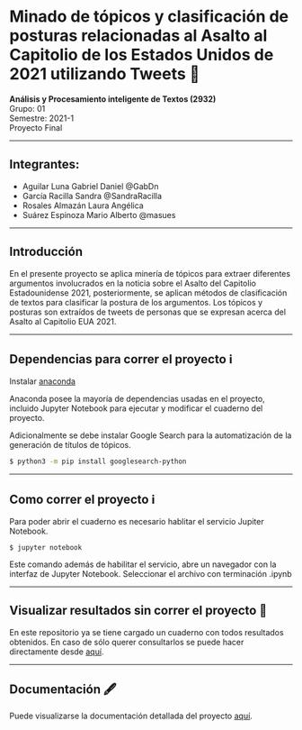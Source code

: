# Minado de tópicos y clasificación de posturas relacionadas al Asalto al Capitolio de los Estados Unidos de 2021 utilizando Tweets 📝

**Análisis y Procesamiento inteligente de Textos (2932)**  
Grupo: 01  
Semestre: 2021-1  
Proyecto Final

---

## Integrantes:

- Aguilar Luna Gabriel Daniel @GabDn
- García Racilla Sandra @SandraRacilla
- Rosales Almazán Laura Angélica
- Suárez Espinoza Mario Alberto @masues

---

## Introducción
En el presente proyecto se aplica minería de tópicos para extraer diferentes argumentos involucrados en la noticia sobre el Asalto del Capitolio Estadounidense 2021, posteriormente, se aplican métodos de clasificación de textos para clasificar la postura de los argumentos. Los tópicos y posturas son extraídos de tweets de personas que se expresan acerca del Asalto al Capitolio EUA 2021.


---

## Dependencias para correr el proyecto ℹ️

Instalar [anaconda](http://anaconda.com/downloads)

Anaconda posee la mayoría de dependencias usadas en el proyecto, incluido Jupyter Notebook para ejecutar y modificar el cuaderno del proyecto.

Adicionalmente se debe instalar Google Search para la automatización de la generación de títulos de tópicos.
```bash
$ python3 -m pip install googlesearch-python
```

--- 

## Como correr el proyecto ℹ️
Para poder abrir el cuaderno es necesario hablitar el servicio Jupiter Notebook.
```
$ jupyter notebook
```
Este comando además de habilitar el servicio, abre un navegador con la interfaz de Jupyter Notebook. Seleccionar el archivo con terminación .ipynb

--- 

## Visualizar resultados sin correr el proyecto 🧐
En este repositorio ya se tiene cargado un cuaderno con todos resultados obtenidos. En caso de sólo querer consultarlos se puede hacer directamente desde [aquí](https://github.com/SandraRacilla/ProyectoFinal_AyPTexto/blob/main/Miner%C3%ADa_de_T%C3%B3picos.ipynb).

--- 

## Documentación 🖋️
Puede visualizarse la documentación detallada del proyecto [aquí](https://github.com/SandraRacilla/ProyectoFinal_AyPTexto/blob/main/ProyectoFinal_ClasificacionPosturas.pdf).
